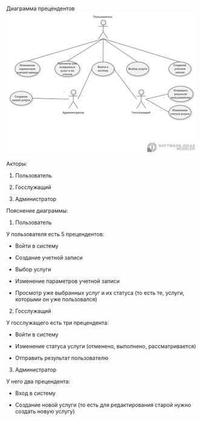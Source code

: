 # 
Диаграмма прецендентов
![](https://github.com/Marina200426/PIS-Belonogov-Chelokhsaeva/blob/main/Диаграмма%20прецендентов%20(use%20case)/Usecasediagram1.png)


Акторы:

1.	Пользователь

2.	Госслужащий

3.	Администратор

Пояснение диаграммы:

1.	Пользователь

У пользователя есть 5 прецендентов:

- Войти в систему

- Создание учетной записи

- Выбор услуги

- Изменение параметров учетной записи

- Просмотр уже выбранных услуг и их статуса (то есть те, услуги, которыми он уже пользовался)

2. Госслужащий

У госслужащего есть три прецендента:

- Войти в систему

- Изменение статуса услуги (отменено, выполнено, рассматривается)

- Отправить результат пользователю

3. Администратор

У него два прецендента:

- Вход в систему

- Создание новой услуги (то есть для редактирования старой нужно создать новую услугу)

